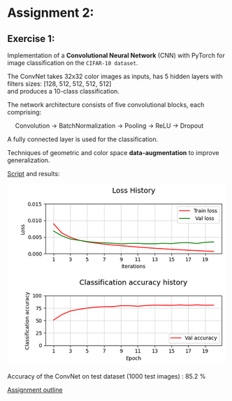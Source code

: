 # Assignment 2: 

## Exercise 1:

Implementation of a **Convolutional Neural Network** (CNN) with PyTorch for image classification on the `CIFAR-10 dataset`.

The ConvNet takes 32x32 color images as inputs, has 5 hidden layers with filters sizes: [128, 512, 512, 512, 512] \
and produces a 10-class classification.

The network architecture consists of five convolutional blocks, each comprising:

&emsp; Convolution → BatchNormalization → Pooling → ReLU → Dropout
  
A fully connected layer is used for the classification.

Techniques of geometric and color space **data-augmentation** to improve generalization.

[Script](https://nbviewer.org/github/LM1997610/AdavancedML/blob/main/Assignment_2/ex3_convnet.py) and results:

![alt text](https://github.com/LM1997610/AdavancedML/blob/main/Assignment_2/images/history_plot.png)


Accuracy of the ConvNet on test dataset (1000 test images) : 85.2 %

[Assignment outline](https://nbviewer.org/github/LM1997610/AdavancedML/blob/main/Assignment_2/AML_Assignment_2_ConvNets.pdf)
